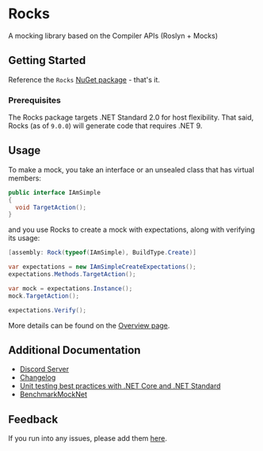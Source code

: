 # Rocks

A mocking library based on the Compiler APIs (Roslyn + Mocks)

## Getting Started

Reference the `Rocks` [NuGet package](https://www.nuget.org/packages/Rocks) - that's it.

### Prerequisites

The Rocks package targets .NET Standard 2.0 for host flexibility. That said, Rocks (as of `9.0.0`) will generate code that requires .NET 9.

## Usage

To make a mock, you take an interface or an unsealed class that has virtual members:

```csharp
public interface IAmSimple
{
  void TargetAction();
}
```

and you use Rocks to create a mock with expectations, along with verifying its usage:

```csharp
[assembly: Rock(typeof(IAmSimple), BuildType.Create)]

var expectations = new IAmSimpleCreateExpectations();
expectations.Methods.TargetAction();

var mock = expectations.Instance();
mock.TargetAction();

expectations.Verify();
```

More details can be found on the [Overview page](https://github.com/JasonBock/Rocks/blob/main/docs/Overview.md).

## Additional Documentation

* [Discord Server](https://discord.gg/ZXMhkKsMRb)
* [Changelog](https://github.com/JasonBock/Rocks/blob/main/changelog.md)
* [Unit testing best practices with .NET Core and .NET Standard](https://learn.microsoft.com/en-us/dotnet/core/testing/unit-testing-best-practices)
* [BenchmarkMockNet](https://github.com/ecoAPM/BenchmarkMockNet)

## Feedback

If you run into any issues, please add them [here](https://github.com/JasonBock/Rocks/issues).
